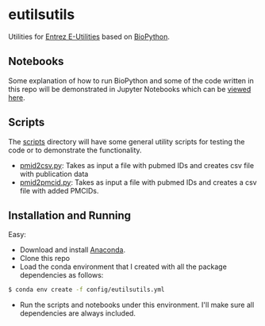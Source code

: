 # eutilsutils

Utilities for [Entrez E-Utilities](http://www.ncbi.nlm.nih.gov/books/NBK25500/)
based on [BioPython](http://biopython.org/wiki/Main_Page).

## Notebooks

Some explanation of how to run BioPython and some of the code written in this
repo will be demonstrated in Jupyter Notebooks which can be [viewed
here](notebooks/).

## Scripts

The [scripts](scripts/) directory will have some general utility scripts for
testing the code or to demonstrate the functionality.

* [pmid2csv.py](scripts/pmid2csv.md): Takes as input a file with pubmed IDs and
creates csv file with publication data
* [pmid2pmcid.py](scripts/pmid2pmcids.md): Takes as input a file with pubmed IDs
and creates a csv file with added PMCIDs.

## Installation and Running

Easy:

* Download and install [Anaconda](https://www.continuum.io/downloads).
* Clone this repo
* Load the conda environment that I created with all the package dependencies
as follows:

```bash
$ conda env create -f config/eutilsutils.yml
```

* Run the scripts and notebooks under this environment. I'll make sure all
dependencies are always included.

